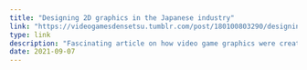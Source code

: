 ```yaml
---
title: "Designing 2D graphics in the Japanese industry"
link: "https://videogamesdensetsu.tumblr.com/post/180100803290/designing-2d-graphics-in-the-japanese-industry"
type: link
description: "Fascinating article on how video game graphics were created in the ‘80s and ‘90s."
date: 2021-09-07
---
```

